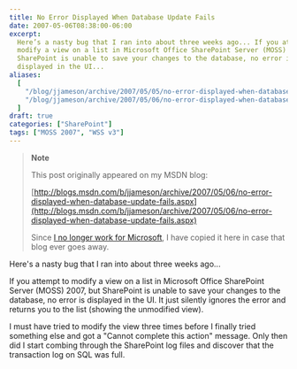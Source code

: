 ```yaml
---
title: No Error Displayed When Database Update Fails
date: 2007-05-06T08:38:00-06:00
excerpt:
  Here’s a nasty bug that I ran into about three weeks ago... If you attempt to
  modify a view on a list in Microsoft Office SharePoint Server (MOSS) 2007, but
  SharePoint is unable to save your changes to the database, no error is
  displayed in the UI...
aliases:
  [
    "/blog/jjameson/archive/2007/05/05/no-error-displayed-when-database-update-fails.aspx",
    "/blog/jjameson/archive/2007/05/06/no-error-displayed-when-database-update-fails.aspx",
  ]
draft: true
categories: ["SharePoint"]
tags: ["MOSS 2007", "WSS v3"]
---
```


> **Note**
>
> This post originally appeared on my MSDN blog:
>
> [http://blogs.msdn.com/b/jjameson/archive/2007/05/06/no-error-displayed-when-database-update-fails.aspx](http://blogs.msdn.com/b/jjameson/archive/2007/05/06/no-error-displayed-when-database-update-fails.aspx)
>
> Since
> [I no longer work for Microsoft](/blog/jjameson/2011/09/02/last-day-with-microsoft),
> I have copied it here in case that blog ever goes away.

Here's a nasty bug that I ran into about three weeks ago...

If you attempt to modify a view on a list in Microsoft Office SharePoint Server
(MOSS) 2007, but SharePoint is unable to save your changes to the database, no
error is displayed in the UI. It just silently ignores the error and returns you
to the list (showing the unmodified view).

I must have tried to modify the view three times before I finally tried
something else and got a "Cannot complete this action" message. Only then did I
start combing through the SharePoint log files and discover that the transaction
log on SQL was full.
